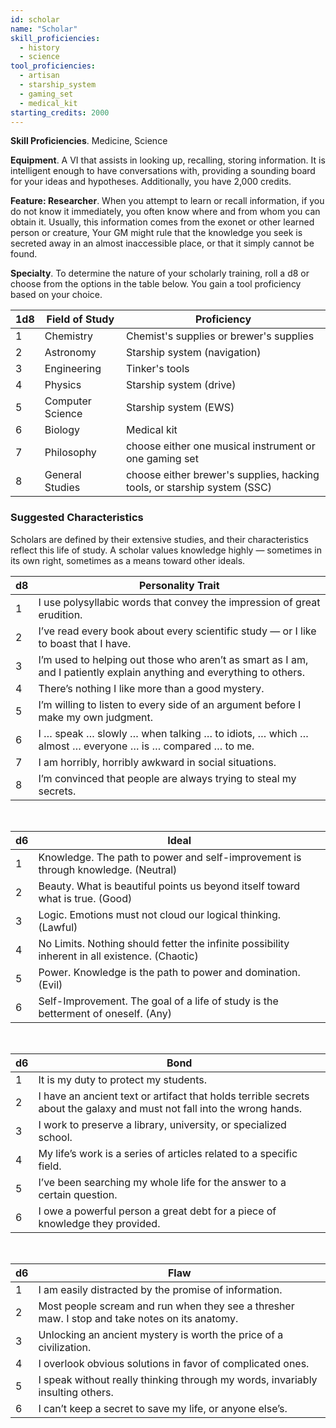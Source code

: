 ```yaml
---
id: scholar
name: "Scholar"
skill_proficiencies:
  - history
  - science
tool_proficiencies:
  - artisan
  - starship_system
  - gaming_set
  - medical_kit
starting_credits: 2000
---
```



__Skill Proficiencies__. Medicine, Science

__Equipment__. A VI that assists in looking up, recalling, storing information. It is intelligent enough to have conversations
with, providing a sounding board for your ideas and hypotheses. Additionally, you have 2,000 credits.

__Feature: Researcher__. When you attempt to learn or recall information, if you do not know it immediately, you often
know where and from whom you can obtain it. Usually, this information comes from the exonet or other learned person or
creature, Your GM might rule that the knowledge you seek is secreted away in an almost inaccessible place, or that it
simply cannot be found.

__Specialty__. To determine the nature of your scholarly training, roll a d8 or choose from the options in the table below.
You gain a tool proficiency based on your choice.

1d8 | Field of Study | Proficiency
--- | --- | ---
1 | Chemistry | Chemist's supplies or brewer's supplies
2	| Astronomy | Starship system (navigation)
3	| Engineering | Tinker's tools
4	| Physics | Starship system (drive)
5	| Computer Science | Starship system (EWS)
6	| Biology | Medical kit
7	| Philosophy | choose either one musical instrument or one gaming set
8	| General Studies | choose either brewer's supplies, hacking tools, or starship system (SSC) 

<div class="hr"></div>

### Suggested Characteristics
Scholars are defined by their extensive studies, and their characteristics reflect this life of study. A scholar values
knowledge highly — sometimes in its own right, sometimes as a means toward other ideals.

d8 | Personality Trait
--- | ---
1 | I use polysyllabic words that convey the impression of great erudition.
2 | I’ve read every book about every scientific study — or I like to boast that I have.
3 | I’m used to helping out those who aren’t as smart as I am, and I patiently explain anything and everything to others.
4 | There’s nothing I like more than a good mystery.
5 | I’m willing to listen to every side of an argument before I make my own judgment.
6 | I … speak … slowly … when talking … to idiots, … which … almost … everyone … is … compared … to me.
7 | I am horribly, horribly awkward in social situations.
8 | I’m convinced that people are always trying to steal my secrets.

<br>

d6 | Ideal
--- | ---
1 | Knowledge. The path to power and self-improvement is through knowledge. (Neutral)
2 | Beauty. What is beautiful points us beyond itself toward what is true. (Good)
3 | Logic. Emotions must not cloud our logical thinking. (Lawful)
4 | No Limits. Nothing should fetter the infinite possibility inherent in all existence. (Chaotic)
5 | Power. Knowledge is the path to power and domination. (Evil)
6 | Self-Improvement. The goal of a life of study is the betterment of oneself. (Any)

<br>

d6 | Bond
--- | ---
1 | It is my duty to protect my students.
2 | I have an ancient text or artifact that holds terrible secrets about the galaxy and must not fall into the wrong hands.
3 | I work to preserve a library, university, or specialized school.
4 | My life’s work is a series of articles related to a specific field.
5 | I’ve been searching my whole life for the answer to a certain question.
6 | I owe a powerful person a great debt for a piece of knowledge they provided.

<br>

d6 | Flaw
--- | ---
1 | I am easily distracted by the promise of information.
2 | Most people scream and run when they see a thresher maw. I stop and take notes on its anatomy.
3 | Unlocking an ancient mystery is worth the price of a civilization.
4 | I overlook obvious solutions in favor of complicated ones.
5 | I speak without really thinking through my words, invariably insulting others.
6 | I can’t keep a secret to save my life, or anyone else’s.

<source-reference pages="41" source="basic"></source-reference>
